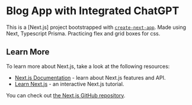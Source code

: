 # Blog App with Integrated ChatGPT

This is a [Next.js] project bootstrapped with [`create-next-app`](https://github.com/vercel/next.js/tree/canary/packages/create-next-app).
Made using Next, Typescript Prisma. Practicing flex and grid boxes for css.

## Learn More

To learn more about Next.js, take a look at the following resources:

- [Next.js Documentation](https://nextjs.org/docs) - learn about Next.js features and API.
- [Learn Next.js](https://nextjs.org/learn) - an interactive Next.js tutorial.

You can check out [the Next.js GitHub repository](https://github.com/vercel/next.js/).
